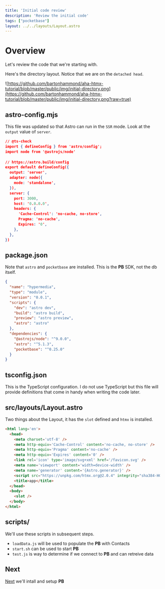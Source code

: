 ```yaml
---
title: 'Initial code review'
description: 'Review the initial code'
tags: ["pocketbase"]
layout: ../../layouts/Layout.astro
---
```

# Overview 
Let's review the code that we're starting with.

Here's the directory layout.  Notice that we are on the `detached head`.

![https://github.com/bartonhammond/aha-htmx-tutorial/blob/master/public/img/initial-directory.png](https://github.com/bartonhammond/aha-htmx-tutorial/blob/master/public/img/initial-directory.png?raw=true)

## astro-config.mjs
This file was updated so that Astro can run in the `SSR` mode.  Look at the `output` value of `server`.

```json
// @ts-check
import { defineConfig } from 'astro/config';
import node from '@astrojs/node'

// https://astro.build/config
export default defineConfig({
  output: 'server',
  adapter: node({
    mode: 'standalone',
  }),
  server: {
    port: 3000,
    host: '0.0.0.0',
    headers: {
      'Cache-Control': 'no-cache, no-store',
      Pragma: 'no-cache',
      Expires: '0',
    },
  },
})

```
## package.json
Note that `astro` and `pocketbase` are installed.  This is the **PB** SDK, not the db itself.
```json
{
  "name": "hypermedia",
  "type": "module",
  "version": "0.0.1",
  "scripts": {
    "dev": "astro dev",
    "build": "astro build",
    "preview": "astro preview",
    "astro": "astro"
  },
  "dependencies": {
    "@astrojs/node": "^9.0.0",
    "astro": "^5.1.3",
    "pocketbase": "^0.25.0"
  }
}
```

## tsconfig.json
This is the TypeScript configuration. I do not use TypeScript but this file will provide definitions that come in handy when writing the code later.

## src/layouts/Layout.astro
Two things about the Layout, it has the `slot` defined and `htmx` is installed.  

```html
<html lang='en'>
  <head>
    <meta charset='utf-8' />
    <meta http-equiv='Cache-Control' content='no-cache, no-store' />
    <meta http-equiv='Pragma' content='no-cache' />
    <meta http-equiv='Expires' content='0' />
    <link rel='icon' type='image/svg+xml' href='/favicon.svg' />
    <meta name='viewport' content='width=device-width' />
    <meta name='generator' content='{Astro.generator}' />
    <script src="https://unpkg.com/htmx.org@2.0.4" integrity="sha384-HGfztofotfshcF7+8n44JQL2oJmowVChPTg48S+jvZoztPfvwD79OC/LTtG6dMp+" crossorigin="anonymous"></script>
    <title>app</title>
  </head>
  <body>
    <slot />
  </body>
</html>
```

## scripts/
We'll use these scripts in subsequent steps.

*  `loadData.js` will be used to populate the **PB** with Contacts
*  `start.sh` can be used to start **PB**
*  `test.js` is way to determine if we connect to **PB** and can retreive data

## Next
<a href="/posts/post-4">Next</a> we'll intall and setup **PB**
